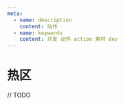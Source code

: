 ```yaml
---
meta:
  - name: description
    content: 动作
  - name: keywords
    content: 开发 动作 action 素材 dev
---
```


# 热区

// TODO
